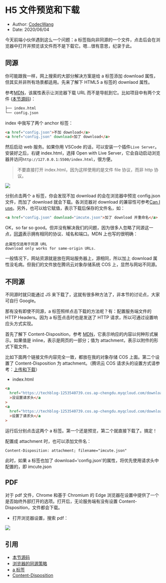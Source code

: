 # H5 文件预览和下载

- Author: [CodecWang](http://codec.wang)
- Date: 2020/06/04

今天前端小伙伴遇到这么一个问题：a 标签指向非同源的一个文件，点击后会在浏览器中打开并预览该文件而不是下载它。嗯…很有意思，纪录于此。<!-- more -->

## 同源

你可能跟我一样，网上搜索的大部分解决方案是给 a 标签添加 download 属性，但其实并非所有场景都适用。先来了解下 HTML5 a 标签的 downlaod 属性。

参考[MDN](https://developer.mozilla.org/zh-CN/docs/Web/HTML/Element/a#download)，该属性表示让浏览器下载 URL 而不是导航到它。比如项目中有两个文件 ([本节源码](https://github.com/ex2tron/BlogCode/tree/master/Download-InsteadOf-Open))：

```bash
├── index.html
└── config.json
```

index 中我写了两个 anchor 标签：

```html
<a href="config.json">不加 download</a>
<a href="config.json" download>加了 download</a>
```

然后启动 web 服务。如果你用 VSCode 的话，可以安装一个插件`Live Server`。安装好之后，右键 index.html，选择 Open with Live Server，它会自动启动浏览器并访问`http://127.0.0.1:5500/index.html`，很方便。

> 不要直接打开 index.html，因为这样使用的是文件 file 协议，而非 http 协议。

![](http://cos.codec.wang/download-instead-preview-live-server.png_webp)

分别点击两个 a 标签，你会发现不加 download 的会在浏览器中预览 config.json 文件，而加了 download 就会下载。各浏览器对 download 的兼容性可参考[Can I use](https://caniuse.com/#search=download%20attribute)。另外，也可以给它赋值，表示下载后保存的文件名，如：

```html
<a href="config.json" download="imcute.json">加了 download 并重命名</a>
```

OK，so far so good。但并没有解决我们的问题，因为很多人忽略了同源这一点，[同源](https://developer.mozilla.org/zh-CN/docs/Web/Security/Same-origin_policy)表示拥有相同的协议、域名和端口。MDN 上也写的很明确：

```
此属性仅适用于同源 URL
download only works for same-origin URLs.
```

一般情况下，网站资源就是放在网站服务器上，源相同，所以加上 download 属性没毛病。但我们的文件放在腾讯云对象存储系统 COS 上，显然与网站不同源。

## 不同源

不同源时就只能通过 JS 来下载了，这就有很多种方法了，非本节的讨论点，大家可自行 Google。

那有没有即使不同源，a 标签照样点击下载的方法呢？有：配置服务端文件的 HTTP Headers。因为 a 标签点击时也是发送了 HTTP 请求，所以可通过设置响应头方式实现。

首先了解下 Content-Disposition，参考 [MDN](https://developer.mozilla.org/zh-CN/docs/Web/HTTP/Headers/Content-Disposition)，它表示响应的内容以何种形式展示。如果值是 inline，表示是网页的一部分；值为 attachment，表示以附件的形式下载文件。

比如下面两个链接文件内容完全一致，都放在我的对象存储 COS 上面。第二个设置了 Content-Disposition 为 attachment。（腾讯云 COS 请求头的设置方式请参考：[上传和下载](https://cloud.tencent.com/document/product/436/30740)）

- index.html

```html
<a
  href="https://techblog-1253540739.cos.ap-chengdu.myqcloud.com/download-instead-preview.json"
  >没设置请求头</a
>
<a
  href="https://techblog-1253540739.cos.ap-chengdu.myqcloud.com/download-instead-preview-attachment.json"
  >设置了请求头</a
>
```

运行后分别点击这两个 a 标签。第一个还是预览，第二个就直接下载了。搞定！

配置成 attachment 时，也可以添加文件名：

```
Content-Disposition: attachment; filename="imcute.json"
```

此时，如果 a 标签也加了 download='config.json'的属性，将优先使用请求头中配置的，即 imcute.json

## PDF

对于 pdf 文件，Chrome 和基于 Chromium 的 Edge 浏览器在设置中提供了一个是否始终外部打开的选项。打开后，无论服务端有没有设置 Content-Disposition，文件都会下载。

- 打开浏览器设置，搜索 pdf：

![](http://cos.codec.wang/download-instead-preview-chrome-pdf.png_webp)

## 引用

- [本节源码](https://github.com/ex2tron/BlogCode/tree/master/Download-InsteadOf-Open)
- [浏览器的同源策略](https://developer.mozilla.org/zh-CN/docs/Web/Security/Same-origin_policy)
- [a 标签](https://developer.mozilla.org/zh-CN/docs/Web/HTML/Element/a#download)
- [Content-Disposition](https://developer.mozilla.org/zh-CN/docs/Web/HTTP/Headers/Content-Disposition)
